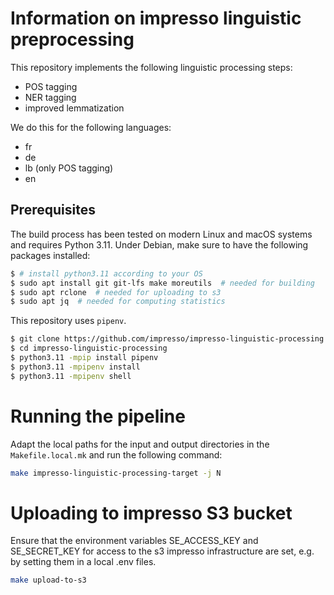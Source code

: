 # Information on impresso linguistic preprocessing

This repository implements the following linguistic processing steps:

- POS tagging
- NER tagging
- improved lemmatization

We do this for the following languages:

- fr
- de
- lb (only POS tagging)
- en

## Prerequisites

The build process has been tested on modern Linux and macOS systems and requires
Python 3.11. Under Debian, make sure to have the following packages installed:

```sh
$ # install python3.11 according to your OS
$ sudo apt install git git-lfs make moreutils  # needed for building
$ sudo apt rclone  # needed for uploading to s3
$ sudo apt jq  # needed for computing statistics
```

This repository uses `pipenv`.

```sh
$ git clone https://github.com/impresso/impresso-linguistic-processing.git
$ cd impresso-linguistic-processing
$ python3.11 -mpip install pipenv
$ python3.11 -mpipenv install
$ python3.11 -mpipenv shell
```

# Running the pipeline

Adapt the local paths for the input and output directories in the `Makefile.local.mk` and run the following command:

```sh
make impresso-linguistic-processing-target -j N
```

# Uploading to impresso S3 bucket

Ensure that the environment variables SE_ACCESS_KEY and SE_SECRET_KEY for access to the
s3 impresso infrastructure are set, e.g. by setting them in a local .env files.

```sh
make upload-to-s3
```
